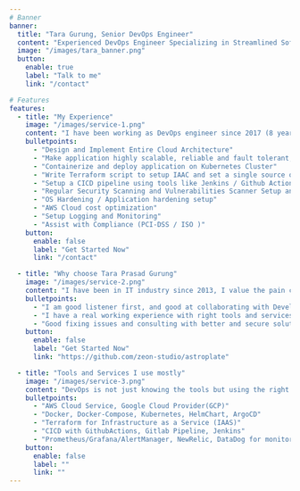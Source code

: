 ```yaml
---
# Banner
banner:
  title: "Tara Gurung, Senior DevOps Engineer"
  content: "Experienced DevOps Engineer Specializing in Streamlined Software Development, Automation, and Continuous Integration and Deployment/Delivery!"
  image: "/images/tara_banner.png"
  button:
    enable: true
    label: "Talk to me"
    link: "/contact"

# Features
features:
  - title: "My Experience"
    image: "/images/service-1.png"
    content: "I have been working as DevOps engineer since 2017 (8 years). Working on wide varieties of companies from small startups to a big Corporates."
    bulletpoints:
      - "Design and Implement Entire Cloud Architecture"
      - "Make application highly scalable, reliable and fault tolerant, implementing microservice architecture"
      - "Containerize and deploy application on Kubernetes Cluster"
      - "Write Terraform script to setup IAAC and set a single source of truth"
      - "Setup a CICD pipeline using tools like Jenkins / Github Action "
      - "Regular Security Scanning and Vulnerabilities Scanner Setup and apply fixex on Network, application"
      - "OS Hardening / Application hardening setup"
      - "AWS Cloud cost optimization"
      - "Setup Logging and Monitoring"
      - "Assist with Compliance (PCI-DSS / ISO )"
    button:
      enable: false
      label: "Get Started Now"
      link: "/contact"

  - title: "Why choose Tara Prasad Gurung"
    image: "/images/service-2.png"
    content: "I have been in IT industry since 2013, I value the pain customer has to go through when a system or application fails, I am sincere to what I do and my 8years of DevOps adds extra value to your work."
    bulletpoints:
      - "I am good listener first, and good at collaborating with Developers which is a must needed soft skills."
      - "I have a real working experience with right tools and services."
      - "Good fixing issues and consulting with better and secure solutions."
    button:
      enable: false
      label: "Get Started Now"
      link: "https://github.com/zeon-studio/astroplate"

  - title: "Tools and Services I use mostly"
    image: "/images/service-3.png"
    content: "DevOps is not just knowing the tools but using the right tools that can add values.These are few of the tools and services I am experienced with."
    bulletpoints:
      - "AWS Cloud Service, Google Cloud Provider(GCP)"
      - "Docker, Docker-Compose, Kubernetes, HelmChart, ArgoCD"
      - "Terraform for Infrastructure as a Service (IAAS)"
      - "CICD with GithubActions, Gitlab Pipeline, Jenkins"
      - "Prometheus/Grafana/AlertManager, NewRelic, DataDog for monitoring"
    button:
      enable: false
      label: ""
      link: ""
---
```

